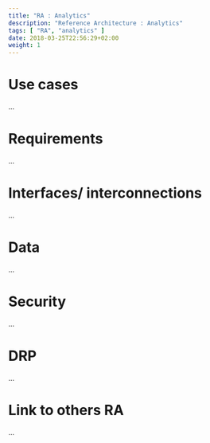 ```yaml
---
title: "RA : Analytics"
description: "Reference Architecture : Analytics"
tags: [ "RA", "analytics" ]
date: 2018-03-25T22:56:29+02:00
weight: 1
---
```

# Use cases

...

# Requirements

...

# Interfaces/ interconnections 

...

# Data

...

# Security 

...

# DRP

...

# Link to others RA 

...